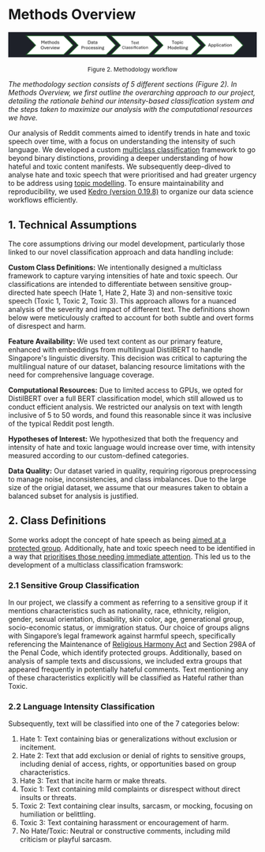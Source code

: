 # Methods Overview

<!-- ## 3.1 Technical Assumptions

_In this subsection, you should set out the assumptions that are directly related to your model development process. Some general categories include:_

- _How to define certain terms as variables_
- _What features are available / not available_
- _What kind of computational resources are available to you (ie on-premise vs cloud, GPU vs CPU, RAM availability)_
- _What the key hypotheses of interest are_
- _What the data quality is like (especially if incomplete / unreliable)_ -->

![flow](methods.png)

<div align="center" style="font-size:  0.85em;">

Figure 2. Methodology workflow

</div>

_The methodology section consists of 5 different sections (Figure 2). In Methods Overview, we first outline the overarching approach to our project, detailing the rationale behind our intensity-based classification system and the steps taken to maximize our analysis with the computational resources we have._

Our analysis of Reddit comments aimed to identify trends in hate and toxic speech over time, with a focus on understanding the intensity of such language. We developed a custom [multiclass classification](../methodology/modelling/model1.md#multiclass-text-classification-model) framework to go beyond binary distinctions, providing a deeper understanding of how hateful and toxic content manifests. We subsequently deep-dived to analyse hate and toxic speech that were prioritised and had greater urgency to be address using [topic modelling](../methodology/modelling/model2.md#methodology-and-tools-for-analyzing-reddit-data). To ensure maintainability and reproducibility, we used [Kedro (version 0.19.8)](data-processing/index.md#11-kedro) to organize our data science workflows efficiently.

## 1. Technical Assumptions

The core assumptions driving our model development, particularly those linked to our novel classification approach and data handling include:

**Custom Class Definitions:** We intentionally designed a multiclass framework to capture varying intensities of hate and toxic speech. Our classifications are intended to differentiate between sensitive group-directed hate speech (Hate 1, Hate 2, Hate 3) and non-sensitive toxic speech (Toxic 1, Toxic 2, Toxic 3). This approach allows for a nuanced analysis of the severity and impact of different text. The definitions shown below were meticulously crafted to account for both subtle and overt forms of disrespect and harm.

**Feature Availability:** We used text content as our primary feature, enhanced with embeddings from multilingual DistilBERT to handle Singapore's linguistic diversity. This decision was critical to capturing the multilingual nature of our dataset, balancing resource limitations with the need for comprehensive language coverage.

**Computational Resources:** Due to limited access to GPUs, we opted for DistilBERT over a full BERT classification model, which still allowed us to conduct efficient analysis. We restricted our analysis on text with length inclusive of 5 to 50 words, and found this reasonable since it was inclusive of the typical Reddit post length.

**Hypotheses of Interest:** We hypothesized that both the frequency and intensity of hate and toxic language would increase over time, with intensity measured according to our custom-defined categories.

**Data Quality:** Our dataset varied in quality, requiring rigorous preprocessing to manage noise, inconsistencies, and class imbalances. Due to the large size of the origial dataset, we assume that our measures taken to obtain a balanced subset for analysis is justified.

## 2. Class Definitions

Some works adopt the concept of hate speech as being [aimed at a protected group](https://arxiv.org/abs/2405.01842). Additionally, hate and toxic speech need to be identified in a way that [prioritises those needing immediate attention](https://aclanthology.org/W19-3506.pdf). This led us to the development of a multiclass classification framswork:

### 2.1 Sensitive Group Classification

In our project, we classify a comment as referring to a sensitive group if it mentions characteristics such as nationality, race, ethnicity, religion, gender, sexual orientation, disability, skin color, age, generational group, socio-economic status, or immigration status. Our choice of groups aligns with Singapore’s legal framework against harmful speech, specifically referencing the Maintenance of [Religious Harmony Act](https://www.mha.gov.sg/what-we-do/managing-security-threats/maintaining-racial-and-religious-harmony) and Section 298A of the Penal Code, which identify protected groups. Additionally, based on analysis of sample texts and discussions, we included extra groups that appeared frequently in potentially hateful comments. Text mentioning any of these characteristics explicitly will be classified as Hateful rather than Toxic.

### 2.2 Language Intensity Classification

Subsequently, text will be classified into one of the 7 categories below:

1. Hate 1: Text containing bias or generalizations without exclusion or incitement.
2. Hate 2: Text that add exclusion or denial of rights to sensitive groups, including denial of access, rights, or opportunities based on group characteristics.
3. Hate 3: Text that incite harm or make threats.
4. Toxic 1: Text containing mild complaints or disrespect without direct insults or threats.
5. Toxic 2: Text containing clear insults, sarcasm, or mocking, focusing on humiliation or belittling.
6. Toxic 3: Text containing harassment or encouragement of harm.
7. No Hate/Toxic: Neutral or constructive comments, including mild criticism or playful sarcasm.
